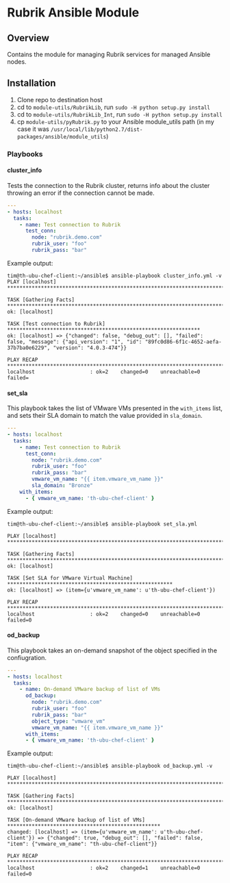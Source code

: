 # Rubrik Ansible Module

## Overview

Contains the module for managing Rubrik services for managed Ansible nodes.

## Installation

1. Clone repo to destination host
1. cd to `module-utils/RubrikLib`, run `sudo -H python setup.py install`
1. cd to `module-utils/RubrikLib_Int`, run `sudo -H python setup.py install`
1. cp `module-utils/pyRubrik.py` to your Ansible module_utils path (in my case it was `/usr/local/lib/python2.7/dist-packages/ansible/module_utils`)

### Playbooks

#### cluster_info

Tests the connection to the Rubrik cluster, returns info about the cluster throwing an error if the connection cannot be made.

```yaml
---
- hosts: localhost
  tasks:
    - name: Test connection to Rubrik 
      test_conn:
        node: "rubrik.demo.com"
        rubrik_user: "foo"
        rubrik_pass: "bar"
```

Example output:

```
tim@th-ubu-chef-client:~/ansible$ ansible-playbook cluster_info.yml -v
PLAY [localhost] *******************************************************************************
                                      
TASK [Gathering Facts] *************************************************************************
ok: [localhost]                                                                                                                                                 

TASK [Test connection to Rubrik] ***************************************************************
ok: [localhost] => {"changed": false, "debug_out": [], "failed": false, "message": {"api_version": "1", "id": "89fc0d86-6f1c-4652-aefa-37b7ba0e6229", "version": "4.0.3-474"}}                        

PLAY RECAP *************************************************************************************
localhost                  : ok=2    changed=0    unreachable=0    failed=
```

#### set_sla

This playbook takes the list of VMware VMs presented in the `with_items` list, and sets their SLA domain to match the value provided in `sla_domain`.

```yaml
---
- hosts: localhost
  tasks:
    - name: Test connection to Rubrik 
      test_conn:
        node: "rubrik.demo.com"
        rubrik_user: "foo"
        rubrik_pass: "bar"
        vmware_vm_name: "{{ item.vmware_vm_name }}"
        sla_domain: "Bronze"
    with_items:
      - { vmware_vm_name: 'th-ubu-chef-client' }
```

Example output:

```none
tim@th-ubu-chef-client:~/ansible$ ansible-playbook set_sla.yml

PLAY [localhost] *******************************************************************************

TASK [Gathering Facts] *************************************************************************
ok: [localhost]

TASK [Set SLA for VMware Virtual Machine] ******************************************************
ok: [localhost] => (item={u'vmware_vm_name': u'th-ubu-chef-client'})

PLAY RECAP *************************************************************************************
localhost                  : ok=2    changed=0    unreachable=0    failed=0                                   
```

#### od_backup

This playbook takes an on-demand snapshot of the object specified in the confiugration.

```yaml
---
- hosts: localhost
  tasks:
    - name: On-demand VMware backup of list of VMs 
      od_backup:
        node: "rubrik.demo.com"
        rubrik_user: "foo"
        rubrik_pass: "bar"
        object_type: "vmware_vm"
        vmware_vm_name: "{{ item.vmware_vm_name }}"
      with_items:
      - { vmware_vm_name: 'th-ubu-chef-client' }
```

Example output:

```none
tim@th-ubu-chef-client:~/ansible$ ansible-playbook od_backup.yml -v

PLAY [localhost] *******************************************************************************

TASK [Gathering Facts] *************************************************************************
ok: [localhost]

TASK [On-demand VMware backup of list of VMs] **************************************************
changed: [localhost] => (item={u'vmware_vm_name': u'th-ubu-chef-client'}) => {"changed": true, "debug_out": [], "failed": false, "item": {"vmware_vm_name": "th-ubu-chef-client"}}

PLAY RECAP *************************************************************************************
localhost                  : ok=2    changed=1    unreachable=0    failed=0
```
